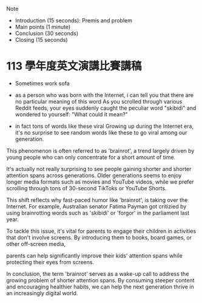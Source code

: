 > [!NOTE]
> * Introduction (15 seconds): Premis and problem
> * Main points (1 minute)
> * Conclusion (30 seconds)
> * Closing (15 seconds)

# 113 學年度英文演講比賽講稿

* Sometimes work sofa
* as a person who was born with the Internet, i can tell you that there are no particular meaning of this word
As you scrolled through various Reddit feeds, your eyes suddenly caught the peculiar word "skibidi" and wondered to yourself: "What could it mean?"

* in fact tons of words like these viral
Growing up during the Internet era, it's no surprise to see random words like these to go viral among our generation.


This phenomenon is often referred to as 'brainrot', a trend largely driven by young people who can only concentrate for a short amount of time.

It's actually not really surprising to see people gaining shorter and shorter attention spans across generations. Older generations seems to enjoy longer media formats such as movies and YouTube videos, while we prefer scrolling through tons of 30-second TikToks or YouTube Shorts.

This shift reflects why fast-paced humor like 'brainrot', is taking over the Internet. For example, Australian senator Fatima Payman got critizied by using brainrotting words such as 'skibidi' or 'forgor' in the parliament last year.

To tackle this issue, it's vital for parents to engage their children in activities that don't involve screens. By introducing them to books, board games, or other off-screen media,

parents can help significantly improve their kids' attention spans while protecting their eyes from screens.

In conclusion, the term 'brainrot' serves as a wake-up call to address the growing problem of shorter attention spans. By consuming steeper content and encouraging healthier habits, we can help the next generation thrive in an increasingly digital world.
